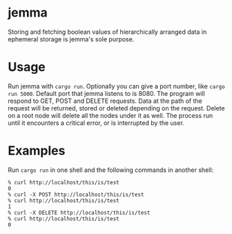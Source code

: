 # jemma

Storing and fetching boolean values of hierarchically arranged data in ephemeral storage is jemma's sole purpose.

# Usage

Run jemma with `cargo run`. Optionally you can give a port number, like `cargo run 5000`. Default port that jemma listens to is 8080.
The program will respond to GET, POST and DELETE requests. Data at the path of the request will be returned, stored or deleted depending on the request. Delete on a root node will delete all the nodes under it as well. The process run until it encounters a critical error, or is interrupted by the user.

# Examples

Run `cargo run` in one shell and the following commands in another shell:

    % curl http://localhost/this/is/test
    0
    % curl -X POST http://localhost/this/is/test
    % curl http://localhost/this/is/test
    1
    % curl -X DELETE http://localhost/this/is/test
    % curl http://localhost/this/is/test
    0
